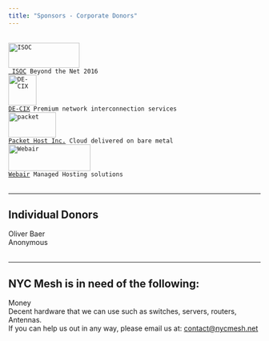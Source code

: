 ```yaml
---
title: "Sponsors - Corporate Donors"
---
```


<br>

<div class="flex flex-wrap justify-between">

<div class="h-auto w-50 pa0 mr2 mt2">
    <code><img src="/sponsors/logo_isoc_568×205.png" alt="ISOC" style="width:142px;height:50px;" ></code>
</div>
<div class=" w-40 pa mr0 ph0 mt2">
    <code><a href="https://www.internetsociety.org"> ISOC</a> Beyond the Net 2016 </code>
</div>


<div class="h-auto pa0 mr2 mt4">
<code><img src="/sponsors/logo_de-cix1476×1353.png" alt="DE-CIX" style="width:56px;height:61px;" ></code>
</div>
<div class=" h-auto pa0 mr0 ph0 mt4">
    <code><a href="https://de-cix.net">DE-CIX</a> Premium network interconnection services </code>
</div>


<div class="h-auto pa0 mr0 mt4">
    <code><img src="/sponsors/logo_Packet_2106×764.png" alt="packet" style="width:95px;height:50px;" ></code>
</div>
<div class=" h-auto pa0 mr0 ph0 mt4">
<code><a href="https://www.packet.com">Packet Host Inc.</a> Cloud delivered on bare metal </code>
</div>


<div class=" h-auto w-40 pa0 mr0 mt3">
<code><img src="/sponsors/logo_Webair_494×158.png" alt="Webair" style="width:164px;height:53px;" ></code>
</div>
<div class=" h-auto w-auto pa0 ml4 ph0 mt3">
<code><a href="https://www.webair.com">Webair</a> Managed Hosting solutions </code>
</div>
</div>

<br>

---
Individual Donors
---
Oliver Baer<br>
Anonymous<br>
<br>

---
NYC Mesh is in need of the following:
---

Money<br>
Decent hardware that we can use such as switches, servers, routers, Antennas.<br>
If you can help us out in any way, please email us at: [contact@nycmesh.net](mailto:contact@nycmesh.net)
